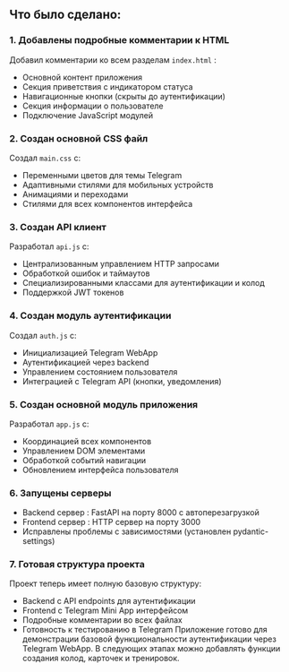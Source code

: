 ## Что было сделано:
### 1. Добавлены подробные комментарии к HTML
Добавил комментарии ко всем разделам `index.html` :

- Основной контент приложения
- Секция приветствия с индикатором статуса
- Навигационные кнопки (скрыты до аутентификации)
- Секция информации о пользователе
- Подключение JavaScript модулей
### 2. Создан основной CSS файл
Создал `main.css` с:

- Переменными цветов для темы Telegram
- Адаптивными стилями для мобильных устройств
- Анимациями и переходами
- Стилями для всех компонентов интерфейса
### 3. Создан API клиент
Разработал `api.js` с:

- Централизованным управлением HTTP запросами
- Обработкой ошибок и таймаутов
- Специализированными классами для аутентификации и колод
- Поддержкой JWT токенов
### 4. Создан модуль аутентификации
Создал `auth.js` с:

- Инициализацией Telegram WebApp
- Аутентификацией через backend
- Управлением состоянием пользователя
- Интеграцией с Telegram API (кнопки, уведомления)
### 5. Создан основной модуль приложения
Разработал `app.js` с:

- Координацией всех компонентов
- Управлением DOM элементами
- Обработкой событий навигации
- Обновлением интерфейса пользователя
### 6. Запущены серверы
- Backend сервер : FastAPI на порту 8000 с автоперезагрузкой
- Frontend сервер : HTTP сервер на порту 3000
- Исправлены проблемы с зависимостями (установлен pydantic-settings)
### 7. Готовая структура проекта
Проект теперь имеет полную базовую структуру:

- Backend с API endpoints для аутентификации
- Frontend с Telegram Mini App интерфейсом
- Подробные комментарии во всех файлах
- Готовность к тестированию в Telegram
Приложение готово для демонстрации базовой функциональности аутентификации через Telegram WebApp. В следующих этапах можно добавлять функции создания колод, карточек и тренировок.
